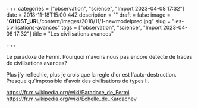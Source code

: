 +++
categories = ["observation", "science", "Import 2023-04-08 17:32"]
date = 2018-11-18T15:00:44Z
description = ""
draft = false
image = "__GHOST_URL__/content/images/2018/11/1-newmodelpred.jpg"
slug = "les-civilisations-avances"
tags = ["observation", "science", "Import 2023-04-08 17:32"]
title = "Les civilisations avances"

+++


Le paradoxe de Fermi. Pourquoi n'avons nous pas encore detecte de traces de civilisations avances?

Plus j'y reflechie, plus je crois que la regle d'or est  l'auto-destruction. Presque qu'impossible d'avoir des civilisations de types II.

https://fr.m.wikipedia.org/wiki/Paradoxe_de_Fermi
https://fr.m.wikipedia.org/wiki/Échelle_de_Kardachev

